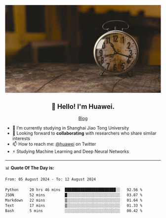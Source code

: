 <div align="center">
  <a href="https://github.com/JHW5981">
    <img src="./assets/background.jpg">
  </a>
</div>

<h2 align="center">👋 Hello! I'm Huawei.</h2>
<p align="center">
  <a href="https://blog.csdn.net/Edward__J?spm=1000.2115.3001.5343">Blog</a>
</p>


- 🔭 I’m currently studying in Shanghai Jiao Tong University
- 💬 Looking forward to **collaborating** with researchers who share similar interests
- 📫 How to reach me: [@huawei](https://twitter.com/yoohuaff) on Twitter
- ⚡ Studying Machine Learning and Deep Neural Networks

-------
📊 **Quote Of The Day is:**
<!--START_SECTION:waka-->

```txt
From: 05 August 2024 - To: 12 August 2024

Python     20 hrs 46 mins  ███████████████████████░░   92.56 %
JSON       52 mins         █░░░░░░░░░░░░░░░░░░░░░░░░   03.87 %
Markdown   22 mins         ▒░░░░░░░░░░░░░░░░░░░░░░░░   01.64 %
Text       17 mins         ▒░░░░░░░░░░░░░░░░░░░░░░░░   01.33 %
Bash       5 mins          ░░░░░░░░░░░░░░░░░░░░░░░░░   00.42 %
```

<!--END_SECTION:waka-->
